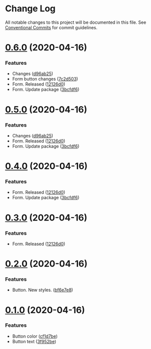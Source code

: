 # Change Log

All notable changes to this project will be documented in this file.
See [Conventional Commits](https://conventionalcommits.org) for commit guidelines.

# [0.6.0](https://github.com/kysonic/react-ui-library/compare/@react-ui-library/button@0.2.0...@react-ui-library/button@0.6.0) (2020-04-16)


### Features

* Changes ([d96ab25](https://github.com/kysonic/react-ui-library/commit/d96ab250221cba097cb9e740277aadba4b581989))
* Form button changes ([7c2d503](https://github.com/kysonic/react-ui-library/commit/7c2d503a1e3fafca9f919e29c8976b0b83108857))
* Form. Released ([12126d0](https://github.com/kysonic/react-ui-library/commit/12126d0482e83c53f5814e44f708c1b68cb522ac))
* Form. Update package ([3bcfdf6](https://github.com/kysonic/react-ui-library/commit/3bcfdf64941e605855df538283f48df63ce38aa9))





# [0.5.0](https://github.com/kysonic/react-ui-library/compare/@react-ui-library/button@0.2.0...@react-ui-library/button@0.5.0) (2020-04-16)


### Features

* Changes ([d96ab25](https://github.com/kysonic/react-ui-library/commit/d96ab250221cba097cb9e740277aadba4b581989))
* Form. Released ([12126d0](https://github.com/kysonic/react-ui-library/commit/12126d0482e83c53f5814e44f708c1b68cb522ac))
* Form. Update package ([3bcfdf6](https://github.com/kysonic/react-ui-library/commit/3bcfdf64941e605855df538283f48df63ce38aa9))





# [0.4.0](https://github.com/kysonic/react-ui-library/compare/@react-ui-library/button@0.2.0...@react-ui-library/button@0.4.0) (2020-04-16)


### Features

* Form. Released ([12126d0](https://github.com/kysonic/react-ui-library/commit/12126d0482e83c53f5814e44f708c1b68cb522ac))
* Form. Update package ([3bcfdf6](https://github.com/kysonic/react-ui-library/commit/3bcfdf64941e605855df538283f48df63ce38aa9))





# [0.3.0](https://github.com/kysonic/react-ui-library/compare/@react-ui-library/button@0.2.0...@react-ui-library/button@0.3.0) (2020-04-16)


### Features

* Form. Released ([12126d0](https://github.com/kysonic/react-ui-library/commit/12126d0482e83c53f5814e44f708c1b68cb522ac))





# [0.2.0](https://github.com/kysonic/react-ui-library/compare/@react-ui-library/button@0.1.0...@react-ui-library/button@0.2.0) (2020-04-16)


### Features

* Button. New styles. ([bf6e7e8](https://github.com/kysonic/react-ui-library/commit/bf6e7e8c479d479c092a7c6dc31a09ae027e8e96))





# [0.1.0](https://github.com/kysonic/react-ui-library/compare/@react-ui-library/button@0.0.5...@react-ui-library/button@0.1.0) (2020-04-16)


### Features

* Button color ([cf1d7be](https://github.com/kysonic/react-ui-library/commit/cf1d7beb8d382331feb1f62f7a142f014b9a5730))
* Button text ([3f952be](https://github.com/kysonic/react-ui-library/commit/3f952be9e4026d83bdb70be1ead97a3c450e5588))
